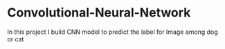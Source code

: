 # Convolutional-Neural-Network
In this project I build CNN model to predict the label for Image among dog or cat 
